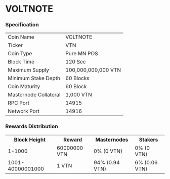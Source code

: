 VOLTNOTE
=========================

### Specification


<table>
<tr><td>Coin Name</td><td>VOLTNOTE</td></tr>
<tr><td>Ticker</td><td>VTN</td></tr>
<tr><td>Coin Type</td><td>Pure MN POS</td></tr>
<tr><td>Block Time</td><td>120 Sec</td></tr>
<tr><td>Maximum Supply</td><td>100,000,000,000 VTN</td></tr>
<tr><td>Minimum Stake Depth</td><td>60 Blocks</td></tr>
<tr><td>Coin Maturity</td><td>60 Block</td></tr>
<tr><td>Masternode Collateral</td><td>1,000 VTN</td></tr>
<tr><td>RPC Port</td><td>14915</td></tr>
<tr><td>Network Port</td><td>14916</td></tr>
</table>



### Rewards Distribution

<table>
<th>Block Height</th><th>Reward</th><th>Masternodes</th><th>Stakers</th>
<tr><td>1-1000</td><td>60000000 VTN</td><td>0% (0 VTN)</td><td>0% (0 VTN)</td></tr>
<tr><td>1001-40000001000</td><td>1 VTN</td><td>94% (0.94 VTN)</td><td>6% (0.06 VTN)</td></tr>
</table>